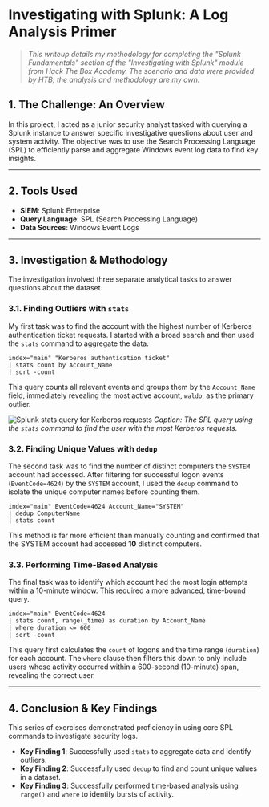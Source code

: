 # Investigating with Splunk: A Log Analysis Primer

> *This writeup details my methodology for completing the "Splunk Fundamentals" section of the "Investigating with Splunk" module from Hack The Box Academy. The scenario and data were provided by HTB; the analysis and methodology are my own.*

## 1. The Challenge: An Overview

In this project, I acted as a junior security analyst tasked with querying a Splunk instance to answer specific investigative questions about user and system activity. The objective was to use the Search Processing Language (SPL) to efficiently parse and aggregate Windows event log data to find key insights.

---

## 2. Tools Used

* **SIEM**: Splunk Enterprise
* **Query Language**: SPL (Search Processing Language)
* **Data Sources**: Windows Event Logs

---

## 3. Investigation & Methodology

The investigation involved three separate analytical tasks to answer questions about the dataset.

### 3.1. Finding Outliers with `stats`

My first task was to find the account with the highest number of Kerberos authentication ticket requests. I started with a broad search and then used the `stats` command to aggregate the data.

```splunk
index="main" "Kerberos authentication ticket"
| stats count by Account_Name
| sort -count
```
This query counts all relevant events and groups them by the `Account_Name` field, immediately revealing the most active account, `waldo`, as the primary outlier.

![Splunk stats query for Kerberos requests](https://i.imgur.com/your_image_placeholder_1.png)
*Caption: The SPL query using the `stats` command to find the user with the most Kerberos requests.*

### 3.2. Finding Unique Values with `dedup`

The second task was to find the number of distinct computers the `SYSTEM` account had accessed. After filtering for successful logon events (`EventCode=4624`) by the `SYSTEM` account, I used the `dedup` command to isolate the unique computer names before counting them.

```splunk
index="main" EventCode=4624 Account_Name="SYSTEM"
| dedup ComputerName
| stats count
```
This method is far more efficient than manually counting and confirmed that the SYSTEM account had accessed **10** distinct computers.

### 3.3. Performing Time-Based Analysis

The final task was to identify which account had the most login attempts within a 10-minute window. This required a more advanced, time-bound query.

```splunk
index="main" EventCode=4624
| stats count, range(_time) as duration by Account_Name
| where duration <= 600
| sort -count
```
This query first calculates the `count` of logons and the time range (`duration`) for each account. The `where` clause then filters this down to only include users whose activity occurred within a 600-second (10-minute) span, revealing the correct user.

---

## 4. Conclusion & Key Findings

This series of exercises demonstrated proficiency in using core SPL commands to investigate security logs.

* **Key Finding 1**: Successfully used `stats` to aggregate data and identify outliers.
* **Key Finding 2**: Successfully used `dedup` to find and count unique values in a dataset.
* **Key Finding 3**: Successfully performed time-based analysis using `range()` and `where` to identify bursts of activity.

